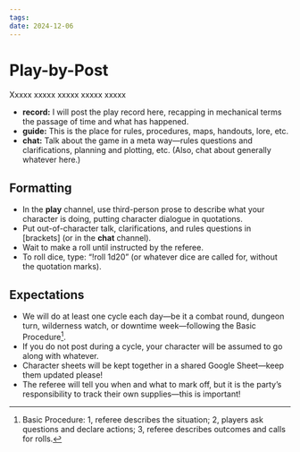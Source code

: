 ```yaml
---
tags: 
date: 2024-12-06
---
```

# Play-by-Post

<span class="firstletter">X</span><span class="firstwords">xxxx xxxxx xxxxx xxxxx xxxxx</span>


- **record:** I will post the play record here, recapping in mechanical terms the passage of time and what has happened.
- **guide:** This is the place for rules, procedures, maps, handouts, lore, etc.
- **chat:** Talk about the game in a meta way—rules questions and clarifications, planning and plotting, etc. (Also, chat about generally whatever here.)

## Formatting

- In the **play** channel, use third-person prose to describe what your character is doing, putting character dialogue in quotations.
- Put out-of-character talk, clarifications, and rules questions in [brackets] (or in the **chat** channel).
- Wait to make a roll until instructed by the referee.
- To roll dice, type: “!roll 1d20” (or whatever dice are called for, without the quotation marks).

## Expectations

- We will do at least one cycle each day—be it a combat round, dungeon turn, wilderness watch, or downtime week—following the Basic Procedure[^1].
- If you do not post during a cycle, your character will be assumed to go along with whatever.
- Character sheets will be kept together in a shared Google Sheet—keep them updated please!
- The referee will tell you when and what to mark off, but it is the party’s responsibility to track their own supplies—this is important!

[^1]: Basic Procedure: 1, referee describes the situation; 2, players ask questions and declare actions; 3, referee describes outcomes and calls for rolls.